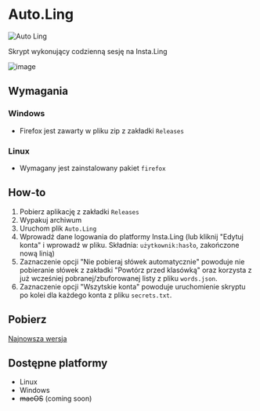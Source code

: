 # Auto.Ling
![Auto Ling](https://user-images.githubusercontent.com/69631058/209474783-a223932c-1d36-49af-af24-092cc33e2912.png)


Skrypt wykonujący codzienną sesję na Insta.Ling

![image](https://github.com/user-attachments/assets/2db0ffc7-2888-4809-8b99-90381714d3a7)


## Wymagania
### Windows
- Firefox jest zawarty w pliku zip z zakładki `Releases`

### Linux
- Wymagany jest zainstalowany pakiet `firefox`

## How-to
1. Pobierz aplikację z zakładki `Releases`
2. Wypakuj archiwum
3. Uruchom plik `Auto.Ling`
4. Wprowadź dane logowania do platformy Insta.Ling (lub kliknij "Edytuj konta" i wprowadź w pliku. Składnia: `użytkownik:hasło`, zakończone nową linią)
5. Zaznaczenie opcji "Nie pobieraj słówek automatycznie" powoduje nie pobieranie słówek z zakładki "Powtórz przed klasówką" oraz korzysta z już wcześniej pobranej/zbuforowanej listy z pliku `words.json`.
6. Zaznaczenie opcji "Wszytskie konta" powoduje uruchomienie skryptu po kolei dla każdego konta z pliku `secrets.txt`.

## Pobierz
[Najnowsza wersja](https://github.com/UnoMartino/Auto.Ling/releases/latest)

## Dostępne platformy
* Linux
* Windows
* ~~macOS~~ (coming soon)

